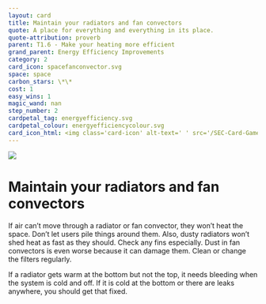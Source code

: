 ```yaml
---
layout: card
title: Maintain your radiators and fan convectors
quote: A place for everything and everything in its place.
quote-attribution: proverb
parent: T1.6 - Make your heating more efficient
grand_parent: Energy Efficiency Improvements 
category: 2
card_icon: spacefanconvector.svg
space: space
carbon_stars: \*\*
cost: 1
easy_wins: 1
magic_wand: nan
step_number: 2
cardpetal_tag: energyefficiency.svg
cardpetal_colour: energyefficiencycolour.svg
card_icon_html: <img class='card-icon' alt-text=' ' src='/SEC-Card-Game/graphics/card_icons/spacefanconvector.svg'>
---
```


<img class='card-icon' alt-text=' ' src='/SEC-Card-Game/graphics/card_icons/spacefanconvector.svg'>
<h1>Maintain your radiators and fan convectors</h1>

<p>If air can’t move through a radiator or fan convector, they won’t heat the space.  Don’t let users pile things around them.  Also, dusty radiators won’t shed heat as fast as they should.  Check any fins especially. Dust in fan convectors is even worse because it can damage them.  Clean or change the filters regularly. </p><p>If a radiator gets warm at the bottom but not the top, it needs bleeding when the system is cold and off.  If it is cold at the bottom or there are leaks anywhere,  you should get that fixed.  </p> 

